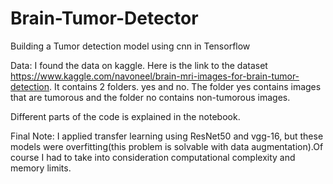 # Brain-Tumor-Detector

Building a Tumor detection model using cnn in Tensorflow

Data:
I found the data on kaggle. Here is the link to the dataset https://www.kaggle.com/navoneel/brain-mri-images-for-brain-tumor-detection. It contains 2 folders. yes and no. The folder yes contains images that are tumorous and the folder no contains non-tumorous images.

Different parts of the code is explained in the notebook.

Final Note:
I applied transfer learning using ResNet50 and vgg-16, but these models were overfitting(this problem is solvable with data augmentation).Of course I had to take into consideration computational complexity and memory limits.

